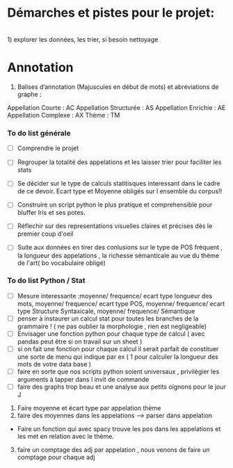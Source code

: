 # Démarches et pistes pour le projet:
<br/>
1) explorer les données, les trier, si besoin nettoyage

# Annotation 
1. Balises d’annotation (Majuscules en début de mots) et abréviations de graphe :

Appellation Courte : AC
Appellation Structurée : AS
Appellation Enrichie : AE
Appellation Complexe : AX
Thème : TM


### To do list générale

- [ ] Comprendre le projet
- [ ] Regrouper la totalité des appelations et les laisser trier pour faciliter les stats
- [ ] Se décider sur le type de calculs statitisques interessant dans le cadre de ce devoir. Ecart type et Moyenne obligés sur l ensemble du corpus!!
- [ ] Construire un script python le plus pratique et comprehensible pour bluffer Iris et ses potes. 
- [ ] Réflechir sur des representations visuelles claires et précises dès le premier coup d'oeil
- [ ] Suite aux données en tirer des conlusions sur le type de POS fréquent , la longueur des appelations , la richesse sémanticale au vue du thème de l'art( bo vocabulaire obligé)


### To do list Python / Stat

- [ ] Mesure interessante :moyenne/ frequence/ ecart type longueur des mots, moyenne/ frequence/ ecart type POS, moyenne/ frequence/ ecart type Structure Syntaxicale, moyenne/ frequence/ Sémantique
- [ ] penser à instaurer un calcul stat pour toutes les branches de la grammaire ! ( ne pas oublier la morphologie , rien est negligeable)
- [ ] Envisager une fonction python pour chaque type de calcul ( avec pandas peut être si on travail sur un sheet )
- [ ] si on fait une fonction pour chaque calcul il serait parfait de constituer une sorte de menu qui indique par ex ( 1 pour calculer la longueur des mots de votre data base )
- [ ] faire en sorte que nos scripts python soient universaux , privilégier les arguments à tapper dans l invit de commande
- [ ] faire des graphs trop beau et une analyse aux petits oïgnons pour le jour J

1) Faire moyenne et écart type par appelation  thème
2) faire des moyennes dans les appelations --> parser dans appelation
- Faire un fonction qui avec spacy trouve les pos dans les appelations et les met en relation avec le thème.

3) faire un comptage des adj par appelation , nous venons de faire un comptage pour chaque adj 
